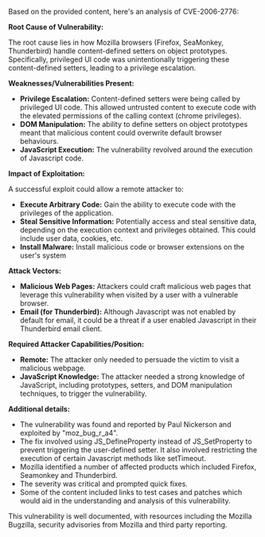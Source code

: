 Based on the provided content, here's an analysis of CVE-2006-2776:

**Root Cause of Vulnerability:**

The root cause lies in how Mozilla browsers (Firefox, SeaMonkey, Thunderbird) handle content-defined setters on object prototypes. Specifically, privileged UI code was unintentionally triggering these content-defined setters, leading to a privilege escalation.

**Weaknesses/Vulnerabilities Present:**
- **Privilege Escalation:** Content-defined setters were being called by privileged UI code. This allowed untrusted content to execute code with the elevated permissions of the calling context (chrome privileges).
- **DOM Manipulation:** The ability to define setters on object prototypes meant that malicious content could overwrite default browser behaviours.
- **JavaScript Execution:** The vulnerability revolved around the execution of Javascript code.

**Impact of Exploitation:**

A successful exploit could allow a remote attacker to:
- **Execute Arbitrary Code:** Gain the ability to execute code with the privileges of the application.
- **Steal Sensitive Information:** Potentially access and steal sensitive data, depending on the execution context and privileges obtained. This could include user data, cookies, etc.
- **Install Malware:** Install malicious code or browser extensions on the user's system

**Attack Vectors:**

- **Malicious Web Pages:** Attackers could craft malicious web pages that leverage this vulnerability when visited by a user with a vulnerable browser.
- **Email (for Thunderbird):** Although Javascript was not enabled by default for email, it could be a threat if a user enabled Javascript in their Thunderbird email client.

**Required Attacker Capabilities/Position:**

-   **Remote:** The attacker only needed to persuade the victim to visit a malicious webpage.
-   **JavaScript Knowledge:** The attacker needed a strong knowledge of JavaScript, including prototypes, setters, and DOM manipulation techniques, to trigger the vulnerability.

**Additional details:**

-   The vulnerability was found and reported by Paul Nickerson and exploited by "moz_bug_r_a4".
-   The fix involved using JS\_DefineProperty instead of JS\_SetProperty to prevent triggering the user-defined setter. It also involved restricting the execution of certain Javascript methods like setTimeout.
-   Mozilla identified a number of affected products which included Firefox, Seamonkey and Thunderbird.
-   The severity was critical and prompted quick fixes.
-   Some of the content included links to test cases and patches which would aid in the understanding and analysis of this vulnerability.

This vulnerability is well documented, with resources including the Mozilla Bugzilla, security advisories from Mozilla and third party reporting.